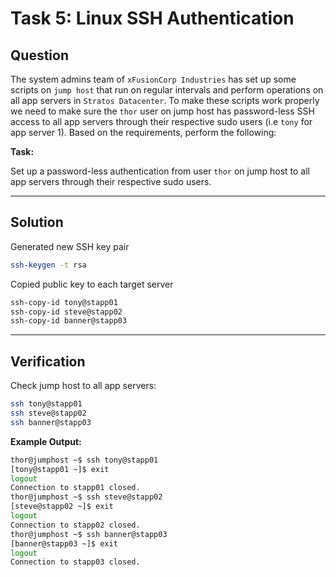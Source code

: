 # Task 5: Linux SSH Authentication

## Question

The system admins team of `xFusionCorp Industries` has set up some scripts on `jump host` that run on regular intervals and perform operations on all app servers in `Stratos Datacenter`. To make these scripts work properly we need to make sure the `thor` user on jump host has password-less SSH access to all app servers through their respective sudo users (i.e `tony` for app server 1). Based on the requirements, perform the following:

**Task:**  

Set up a password-less authentication from user `thor` on jump host to all app servers through their respective sudo users.

---

## Solution

Generated new SSH key pair

```bash
ssh-keygen -t rsa
```
Copied public key to each target server

```bash
ssh-copy-id tony@stapp01
ssh-copy-id steve@stapp02
ssh-copy-id banner@stapp03
```

---

## Verification

Check jump host to all app servers:

```bash
ssh tony@stapp01
ssh steve@stapp02
ssh banner@stapp03
```

**Example Output:**

```bash
thor@jumphost ~$ ssh tony@stapp01
[tony@stapp01 ~]$ exit
logout
Connection to stapp01 closed.
thor@jumphost ~$ ssh steve@stapp02
[steve@stapp02 ~]$ exit
logout
Connection to stapp02 closed.
thor@jumphost ~$ ssh banner@stapp03
[banner@stapp03 ~]$ exit
logout
Connection to stapp03 closed.
```


